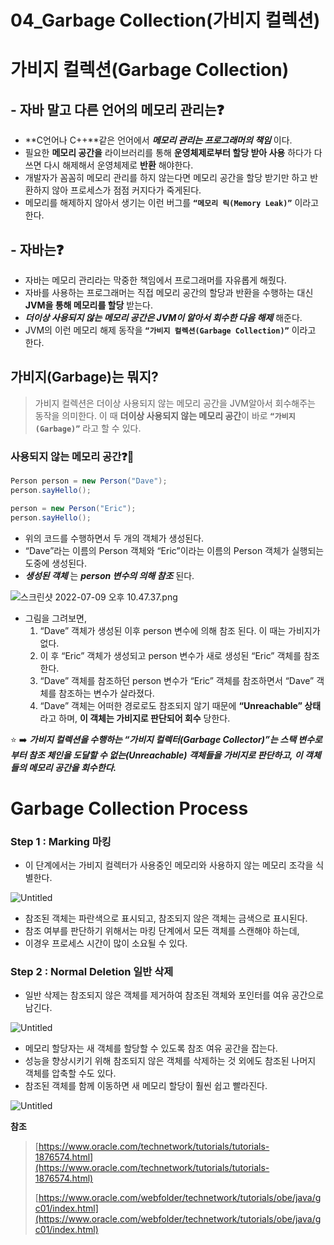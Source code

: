 # 04_Garbage Collection(가비지 컬렉션)
# 가비지 컬렉션(Garbage Collection)

## - 자바  말고 다른 언어의 메모리 관리는❓

- **C언어나 C++**같은 언어에서 ***메모리 관리는 프로그래머의 책임*** 이다.
- 필요한 **메모리 공간을** 라이브러리를 통해 **운영체제로부터 할당 받아 사용** 하다가 다 쓰면 다시 해제해서 운영체제로 **반환** 해야한다.
- 개발자가 꼼꼼히 메모리 관리를 하지 않는다면 메모리 공간을 할당 받기만 하고 반환하지 않아 프로세스가 점점 커지다가 죽게된다.
- 메모리를 해제하지 않아서 생기는 이런 버그를 **`“메모리 릭(Memory Leak)”`** 이라고 한다.

## - 자바는❓

- 자바는 메모리 관리라는 막중한 책임에서 프로그래머를 자유롭게 해줬다.
- 자바를 사용하는 프로그래머는 직접 메모리 공간의 할당과 반환을 수행하는 대신 **JVM을 통해 메모리를 할당** 받는다.
- ***더이상 사용되지 않는 메모리 공간은 JVM이 알아서 회수한 다음 해제*** 해준다.
- JVM의 이런 메모리 해제 동작을 **`“가비지 컬렉션(Garbage Collection)”`**  이라고 한다.

## 가비지(Garbage)는 뭐지?

> 가비지 컬렉션은 더이상 사용되지 않는 메모리 공간을 JVM알아서 회수해주는 동작을 의미한다.
이 때 **더이상 사용되지 않는 메모리 공간**이 바로 **`“가비지(Garbage)”`** 라고 할 수 있다.
> 

### 사용되지 않는 메모리 공간❓🧐

```java
Person person = new Person("Dave");
person.sayHello();

person = new Person("Eric");
person.sayHello();
```

- 위의 코드를 수행하면서 두 개의 객체가 생성된다.
- “Dave”라는 이름의 Person 객체와 “Eric”이라는 이름의 Person 객체가 실행되는 도중에 생성된다.
- ***생성된 객체*** 는 ***person 변수의 의해 참조*** 된다.

![스크린샷 2022-07-09 오후 10.47.37.png](https://s3.us-west-2.amazonaws.com/secure.notion-static.com/85201ad9-60a7-41f7-a422-4f6b368f5b4c/%E1%84%89%E1%85%B3%E1%84%8F%E1%85%B3%E1%84%85%E1%85%B5%E1%86%AB%E1%84%89%E1%85%A3%E1%86%BA_2022-07-09_%E1%84%8B%E1%85%A9%E1%84%92%E1%85%AE_10.47.37.png?X-Amz-Algorithm=AWS4-HMAC-SHA256&X-Amz-Content-Sha256=UNSIGNED-PAYLOAD&X-Amz-Credential=AKIAT73L2G45EIPT3X45%2F20220709%2Fus-west-2%2Fs3%2Faws4_request&X-Amz-Date=20220709T141510Z&X-Amz-Expires=86400&X-Amz-Signature=5d8badccb10ad7823261a327cf0f260264a91d8ad5982e911b59ae23ae5f1a53&X-Amz-SignedHeaders=host&response-content-disposition=filename%20%3D%22%25E1%2584%2589%25E1%2585%25B3%25E1%2584%258F%25E1%2585%25B3%25E1%2584%2585%25E1%2585%25B5%25E1%2586%25AB%25E1%2584%2589%25E1%2585%25A3%25E1%2586%25BA%25202022-07-09%2520%25E1%2584%258B%25E1%2585%25A9%25E1%2584%2592%25E1%2585%25AE%252010.47.37.png%22&x-id=GetObject)

- 그림을 그려보면,
    1. “Dave” 객체가 생성된 이후 person 변수에 의해 참조 된다. 이 때는 가비지가 없다.
    2. 이 후 “Eric” 객체가 생성되고 person 변수가 새로 생성된 “Eric” 객체를 참조한다.
    3. “Dave” 객체를 참조하던 person 변수가 “Eric” 객체를 참조하면서 “Dave” 객체를 참조하는 변수가 살라졌다.
    4. “Dave” 객체는 어떠한 경로로도 참조되지 않기 때문에 **“Unreachable” 상태**라고 하며,
    **이 객체는 가비지로 판단되어 회수** 당한다.

⭐️ ➡️ ***가비지 컬렉션을 수행하는 “가비지 컬렉터(Garbage Collector)”는 스택 변수로부터 참조 체인을 도달할 수 없는(Unreachable) 객체들을 가비지로 판단하고, 이 객체들의 메모리 공간을 회수한다.***

# Garbage Collection Process

### Step 1 : Marking 마킹

- 이 단계에서는 가비지 컬렉터가 사용중인 메모리와 사용하지 않는 메모리 조각을 식별한다.

![Untitled](https://s3.us-west-2.amazonaws.com/secure.notion-static.com/9eb8661f-788f-4900-b07c-39f79911abc9/Untitled.png?X-Amz-Algorithm=AWS4-HMAC-SHA256&X-Amz-Content-Sha256=UNSIGNED-PAYLOAD&X-Amz-Credential=AKIAT73L2G45EIPT3X45%2F20220709%2Fus-west-2%2Fs3%2Faws4_request&X-Amz-Date=20220709T141533Z&X-Amz-Expires=86400&X-Amz-Signature=530ce145d4a7fe06fe648c32f6afaeca615768518089ffc5ffe937cb02c815da&X-Amz-SignedHeaders=host&response-content-disposition=filename%20%3D%22Untitled.png%22&x-id=GetObject)

- 참조된 객체는 파란색으로 표시되고, 참조되지 않은 객체는 금색으로 표시된다.
- 참조 여부를 판단하기 위해서는 마킹 단계에서 모든 객체를 스캔해야 하는데,
- 이경우 프로세스 시간이 많이 소요될 수 있다.

### Step 2 : Normal Deletion 일반 삭제

- 일반 삭제는 참조되지 않은 객체를 제거하여 참조된 객체와 포인터를 여유 공간으로 남긴다.

![Untitled](https://s3.us-west-2.amazonaws.com/secure.notion-static.com/b7b64c9d-0578-495d-923e-0da7399e284e/Untitled.png?X-Amz-Algorithm=AWS4-HMAC-SHA256&X-Amz-Content-Sha256=UNSIGNED-PAYLOAD&X-Amz-Credential=AKIAT73L2G45EIPT3X45%2F20220709%2Fus-west-2%2Fs3%2Faws4_request&X-Amz-Date=20220709T141547Z&X-Amz-Expires=86400&X-Amz-Signature=5b0c4d0d8448bfd74384759ec775deb4be744fd817ff38c3975f50a9c11d2bac&X-Amz-SignedHeaders=host&response-content-disposition=filename%20%3D%22Untitled.png%22&x-id=GetObject)

- 메모리 할당자는 새 객체를 할당할 수 있도록 참조 여유 공간을 잡는다.
- 성능을 향상시키기 위해 참조되지 않은 객체를 삭제하는 것 외에도 참조된 나머지 객체를 압축할 수도 있다.
- 참조된 객체를 함께 이동하면 새 메모리 할당이 훨씬 쉽고 빨라진다.

![Untitled](https://s3.us-west-2.amazonaws.com/secure.notion-static.com/b058fac1-f229-46d8-9ca6-9e778d172ab9/Untitled.png?X-Amz-Algorithm=AWS4-HMAC-SHA256&X-Amz-Content-Sha256=UNSIGNED-PAYLOAD&X-Amz-Credential=AKIAT73L2G45EIPT3X45%2F20220709%2Fus-west-2%2Fs3%2Faws4_request&X-Amz-Date=20220709T141601Z&X-Amz-Expires=86400&X-Amz-Signature=f8b55a54074f3d3c5639142b32851b980f5046a563336157211f243a384a234d&X-Amz-SignedHeaders=host&response-content-disposition=filename%20%3D%22Untitled.png%22&x-id=GetObject)

**참조**

> [https://www.oracle.com/technetwork/tutorials/tutorials-1876574.html](https://www.oracle.com/technetwork/tutorials/tutorials-1876574.html)
> 
> 
> [https://www.oracle.com/webfolder/technetwork/tutorials/obe/java/gc01/index.html](https://www.oracle.com/webfolder/technetwork/tutorials/obe/java/gc01/index.html)
>
